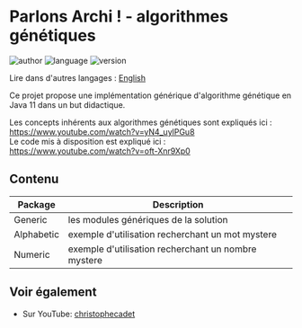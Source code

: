 # Parlons Archi ! - algorithmes génétiques
![author](https://img.shields.io/badge/author-Parlons%20Archi%20!-green)
![language](https://img.shields.io/badge/langage-Java%2011-blue)
![version](https://img.shields.io/badge/version-1.0-blue)


Lire dans d'autres langages : [English](README.md)

Ce projet propose une implémentation générique d'algorithme génétique en Java 11 dans un but didactique.

Les concepts inhérents aux algorithmes génétiques sont expliqués ici : https://www.youtube.com/watch?v=yN4_uylPGu8       
Le code mis à disposition est expliqué ici : https://www.youtube.com/watch?v=oft-Xnr9Xp0

## Contenu

|Package|Description|
| --- | --- |
|Generic|les modules génériques de la solution|
|Alphabetic|exemple d'utilisation recherchant un mot mystere|
|Numeric|exemple d'utilisation recherchant un nombre mystere|

## Voir également

 - Sur YouTube: [christophecadet](https://www.youtube.com/@christophecadet)